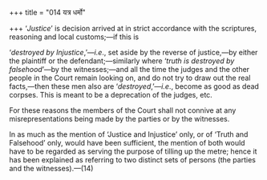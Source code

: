 +++
title = "014 यत्र धर्मो"

+++
‘*Justice*’ is decision arrived at in strict accordance with the
scriptures, reasoning and local customs;—if this is

‘*destroyed by Injustice*,’—*i.e*., set aside by the reverse of
justice,—by either the plaintiff or the defendant;—similarly where
‘*truth is destroyed by falsehood*’—by the witnesses;—and all the time
the judges and the other people in the Court remain looking on, and do
not try to draw out the real facts,—then these men also are
‘*destroyed*,’—*i.e*., become as good as dead corpses. This is meant to
be a deprecation of the judges, etc.

For these reasons the members of the Court shall not connive at any
misrepresentations being made by the parties or by the witnesses.

In as much as the mention of ‘Justice and Injustice’ only, or of ‘Truth
and Falsehood’ only, would have been sufficient, the mention of both
would have to be regarded as serving the purpose of tilling up the
metre; hence it has been explained as referring to two distinct sets of
persons (the parties and the witnesses).—(14)


